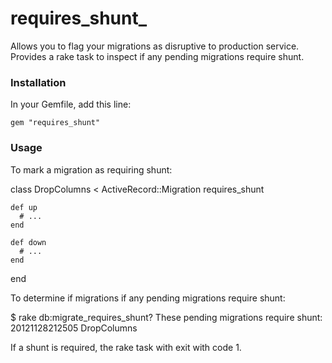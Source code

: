 # requires_shunt_

Allows you to flag your migrations as disruptive to production service. Provides a rake task to inspect if any pending migrations require shunt.

### Installation

In your Gemfile, add this line:

    gem "requires_shunt"

### Usage

To mark a migration as requiring shunt:

  class DropColumns < ActiveRecord::Migration
    requires_shunt
    
    def up
      # ...
    end
    
    def down
      # ...
    end
  end

To determine if migrations if any pending migrations require shunt:

  $ rake db:migrate_requires_shunt?
  These pending migrations require shunt:
    20121128212505 DropColumns
    
If a shunt is required, the rake task with exit with code 1.
